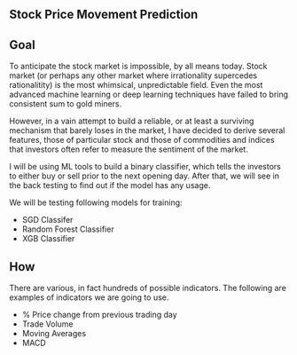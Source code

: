 ## Stock Price Movement Prediction

## Goal
To anticipate the stock market is impossible, by all means today. Stock market (or perhaps any other market where irrationality supercedes rationalitity) is the most whimsical, unpredictable field. Even the most advanced machine learning or deep learning techniques have failed to bring consistent sum to gold miners.

However, in a vain attempt to build a reliable, or at least a surviving mechanism that barely loses in the market, I have decided to derive several features, those of particular stock and those of commodities and indices that investors often refer to measure the sentiment of the market.

I will be using ML tools to build a binary classifier, which tells the investors to either buy or sell prior to the next opening day. After that, we will see in the back testing to find out if the model has any usage.

We will be testing following models for training:
* SGD Classifer
* Random Forest Classifier
* XGB Classifier

## How
There are various, in fact hundreds of possible indicators. The following are examples of indicators we are going to use.

* % Price change from previous trading day
* Trade Volume
* Moving Averages
* MACD

